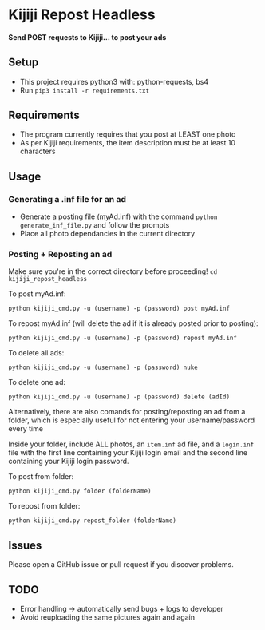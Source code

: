 # Kijiji Repost Headless

#### Send  POST requests to Kijiji... to post your ads

## Setup
- This project requires python3 with: python-requests, bs4
- Run `pip3 install -r requirements.txt`

## Requirements
- The program currently requires that you post at LEAST one photo
- As per Kijiji requirements, the item description must be at least 10 characters

## Usage

### Generating a .inf file for an ad
- Generate a posting file (myAd.inf) with the command `python generate_inf_file.py` and follow the prompts
- Place all photo dependancies in the current directory

### Posting + Reposting an ad
Make sure you're in the correct directory before proceeding!
`cd kijiji_repost_headless`

To post myAd.inf:

`python kijiji_cmd.py -u (username) -p (password) post myAd.inf`

To repost myAd.inf (will delete the ad if it is already posted prior to posting):

`python kijiji_cmd.py -u (username) -p (password) repost myAd.inf`

To delete all ads:

`python kijiji_cmd.py -u (username) -p (password) nuke`

To delete one ad:

`python kijiji_cmd.py -u (username) -p (password) delete (adId)`

Alternatively, there are also comands for posting/reposting an ad from a folder, which is especially useful for not entering your username/password every time 

Inside your folder, include ALL photos, an `item.inf` ad file, and a `login.inf` file with the first line containing your Kijiji login email and the second line containing your Kijiji login password.

To post from folder:

`python kijiji_cmd.py folder (folderName)`

To repost from folder:

`python kijiji_cmd.py repost_folder (folderName)`

## Issues
Please open a GitHub issue or pull request if you discover problems.

## TODO
- Error handling -> automatically send bugs + logs to developer
- Avoid reuploading the same pictures again and again

